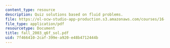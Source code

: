 ```yaml
---
content_type: resource
description: Quiz solutions based on fluid problems.
file: https://ol-ocw-studio-app-production.s3.amazonaws.com/courses/16-01-unified-engineering-i-ii-iii-iv-fall-2005-spring-2006/7f4664102caf399ea920e48b4712444b_fall_2003_q6f_sol.pdf
file_type: application/pdf
resourcetype: Document
title: fall_2003_q6f_sol.pdf
uid: 7f466410-2caf-399e-a920-e48b4712444b
---
```


